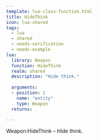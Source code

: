 ```yaml
---
template: lua-class-function.html
title: HideThink
icon: lua-shared
tags:
  - lua
  - shared
  - needs-verification
  - needs-example
lua:
  library: Weapon
  function: HideThink
  realm: shared
  description: "Hide think."
  
  arguments:
  - position: 1
    name: "entity"
    type: Weapon
  returns:
    
---
```


<div class="lua__search__keywords">
Weapon:HideThink &#x2013; Hide think.
</div>
